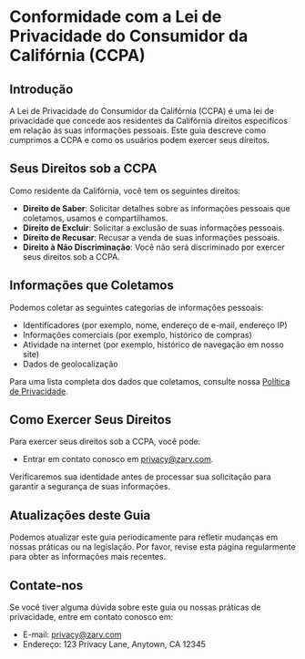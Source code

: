 # Conformidade com a Lei de Privacidade do Consumidor da Califórnia (CCPA)

## Introdução

A Lei de Privacidade do Consumidor da Califórnia (CCPA) é uma lei de privacidade que concede aos residentes da Califórnia direitos específicos em relação às suas informações pessoais. Este guia descreve como cumprimos a CCPA e como os usuários podem exercer seus direitos.

## Seus Direitos sob a CCPA

Como residente da Califórnia, você tem os seguintes direitos:

- **Direito de Saber**: Solicitar detalhes sobre as informações pessoais que coletamos, usamos e compartilhamos.
- **Direito de Excluir**: Solicitar a exclusão de suas informações pessoais.
- **Direito de Recusar**: Recusar a venda de suas informações pessoais.
- **Direito à Não Discriminação**: Você não será discriminado por exercer seus direitos sob a CCPA.

## Informações que Coletamos

Podemos coletar as seguintes categorias de informações pessoais:

- Identificadores (por exemplo, nome, endereço de e-mail, endereço IP)
- Informações comerciais (por exemplo, histórico de compras)
- Atividade na internet (por exemplo, histórico de navegação em nosso site)
- Dados de geolocalização

Para uma lista completa dos dados que coletamos, consulte nossa [Política de Privacidade](../privacy/privacy-policy.md).

## Como Exercer Seus Direitos

Para exercer seus direitos sob a CCPA, você pode:

<!-- - Enviar uma solicitação através do nosso [Formulário de Solicitação de Privacidade](../privacy-request-form.md). -->
- Entrar em contato conosco em [privacy@zarv.com](mailto:privacy@zarv.com).

Verificaremos sua identidade antes de processar sua solicitação para garantir a segurança de suas informações.

## Atualizações deste Guia

Podemos atualizar este guia periodicamente para refletir mudanças em nossas práticas ou na legislação. Por favor, revise esta página regularmente para obter as informações mais recentes.

## Contate-nos

Se você tiver alguma dúvida sobre este guia ou nossas práticas de privacidade, entre em contato conosco em:

- E-mail: [privacy@zarv.com](mailto:privacy@zarv.com)
- Endereço: 123 Privacy Lane, Anytown, CA 12345
